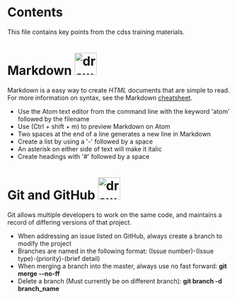 # Contents
This file contains key points from the cdss training materials.

# Markdown  <img src="https://upload.wikimedia.org/wikipedia/commons/thumb/4/48/Markdown-mark.svg/208px-Markdown-mark.svg.png" alt="drawing" width="50"/>
Markdown is a easy way to create *HTML* documents that are simple to read.  For more information on syntax, see the Markdown [cheatsheet](https://github.com/adam-p/markdown-here/wiki/Markdown-Cheatsheet).
- Use the Atom text editor from the command line with the keyword 'atom' followed by the filename
- Use (Ctrl + shift + m) to preview Markdown on Atom
- Two spaces at the end of a line generates a new line in Markdown
- Create a list by using a '-' followed by a space
- An asterisk on either side of text will make it italic
- Create headings with '#' followed by a space

# Git and GitHub  <img src="https://assets-cdn.github.com/images/modules/logos_page/GitHub-Mark.png" alt="drawing" width="50"/>
Git allows multiple developers to work on the same code, and maintains a record of differing versions of that project.

- When addressing an issue listed on GitHub, always create a branch to modify the project
- Branches are named in the following format:  (Issue number)-(Issue type)-(priority)-(brief detail)
- When merging a branch into the master, always use no fast forward: **git merge --no-ff**
- Delete a branch (Must currently be on different branch): **git branch -d branch_name**
